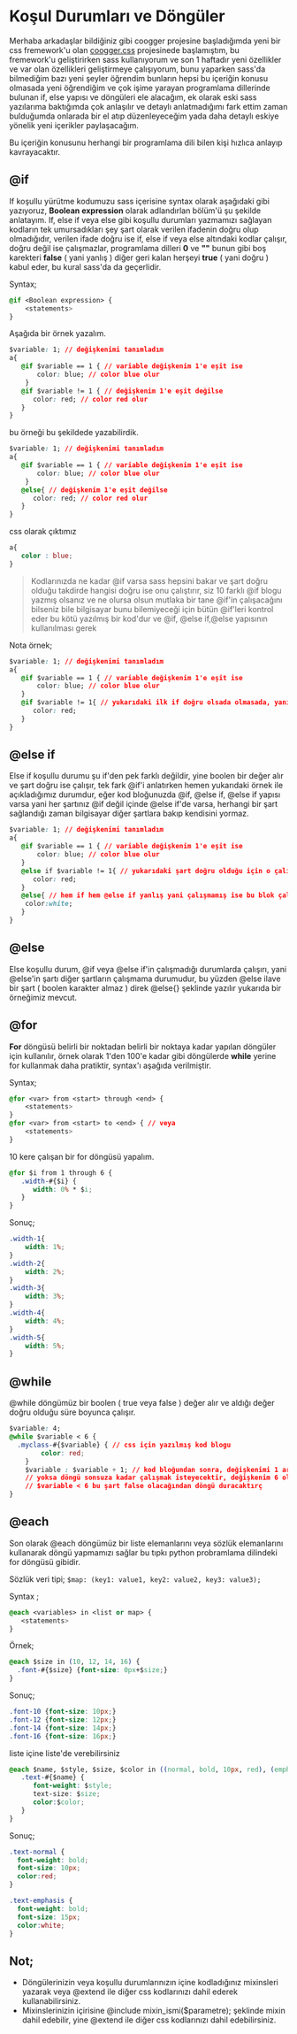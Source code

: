 # Koşul Durumları ve Döngüler

Merhaba arkadaşlar bildiğiniz gibi coogger projesine başladığımda yeni bir css fremework'u olan [coogger.css](https://github.com/coogger/coogger.css) projesinede başlamıştım, bu fremework'u geliştirirken sass kullanıyorum ve son 1 haftadır yeni özellikler ve var olan özellikleri geliştirmeye çalışıyorum, bunu yaparken sass'da bilmediğim bazı yeni şeyler öğrendim bunların hepsi bu içeriğin konusu olmasada yeni öğrendiğim ve çok işime yarayan programlama dillerinde bulunan if, else yapısı ve döngüleri ele alacağım, ek olarak eski sass yazılarıma baktığımda çok anlaşılır ve detaylı anlatmadığımı fark ettim zaman bulduğumda onlarada bir el atıp düzenleyeceğim yada daha detaylı eskiye yönelik yeni içerikler paylaşacağım.

Bu içeriğin konusunu herhangi bir programlama dili bilen kişi hızlıca anlayıp kavrayacaktır.

## @if

If koşullu yürütme kodumuzu sass içerisine syntax olarak aşağıdaki gibi yazıyoruz, **Boolean expression** olarak adlandırlan bölüm'ü şu şekilde anlatayım. If, else if veya else gibi koşullu durumları yazmamızı sağlayan kodların tek umursadıkları şey şart olarak verilen ifadenin doğru olup olmadığıdır, verilen ifade doğru ise if, else if veya else altındaki kodlar çalışır, doğru değil ise çalışmazlar, programlama dilleri **0** ve **""** bunun gibi boş karekteri **false** \( yani yanlış \) diğer geri kalan herşeyi **true** \( yani doğru \) kabul eder, bu kural sass'da da geçerlidir.

Syntax;

```css
@if <Boolean expression> {
    <statements>
}
```

Aşağıda bir örnek yazalım.

```css
$variable: 1; // değişkenimi tanımladım
a{
   @if $variable == 1 { // variable değişkenim 1'e eşit ise
       color: blue; // color blue olur
    }
   @if $variable != 1 { // değişkenim 1'e eşit değilse
      color: red; // color red olur
   }
}
```

bu örneği bu şekildede yazabilirdik.

```css
$variable: 1; // değişkenimi tanımladım
a{
   @if $variable == 1 { // variable değişkenim 1'e eşit ise
       color: blue; // color blue olur
    }
   @else{ // değişkenim 1'e eşit değilse
      color: red; // color red olur
   }
}
```

css olarak çıktımız

```css
a{
   color : blue;
}
```

> Kodlarınızda ne kadar @if varsa sass hepsini bakar ve şart doğru olduğu takdirde hangisi doğru ise onu çalıştırır, siz 10 farklı @if blogu yazmış olsanız ve ne olursa olsun mutlaka bir tane @if'in çalışacağını bilseniz bile bilgisayar bunu bilemiyeceği için bütün @if'leri kontrol eder bu kötü yazılmış bir kod'dur ve @if, @else if,@else yapısının kullanılması gerek

Nota örnek;

```css
$variable: 1; // değişkenimi tanımladım
a{
   @if $variable == 1 { // variable değişkenim 1'e eşit ise
       color: blue; // color blue olur
   }
   @if $variable != 1{ // yukarıdaki ilk if doğru olsada olmasada, yani yukarıdaki if çalışsada çalışmasada bu if kontrol edilir, siz yukarıdaki çalışırsa bunun çalışmayacağını bilirsiniz ama bilgisayar bilemezi bunu bilmesi için @else if kullanmanız gerekir.
      color: red;
   }
}
```

## @else if

Else if koşullu durumu şu if'den pek farklı değildir, yine boolen bir değer alır ve şart doğru ise çalışır, tek fark @if'i anlatırken hemen yukarıdaki örnek ile açıkladığımız durumdur, eğer kod bloğunuzda @if, @else if, @else if yapısı varsa yani her şartınız @if değil içinde @else if'de varsa, herhangi bir şart sağlandığı zaman bilgisayar diğer şartlara bakıp kendisini yormaz.

```css
$variable: 1; // değişkenimi tanımladım
a{
   @if $variable == 1 { // variable değişkenim 1'e eşit ise
       color: blue; // color blue olur
   }
   @else if $variable != 1{ // yukarıdaki şart doğru olduğu için o çalışır ve pc bu şarta bakmaz bile, yukarıdaki if bloğu yanlış ise bakar ama.
      color: red;
   }
   @else{ // hem if hem @else if yanlış yani çalışmamış ise bu blok çalışır.
    color:white;
   }
}
```

## @else

Else koşullu durum, @if veya @else if'in çalışmadığı durumlarda çalışırı, yani @else'in şartı diğer şartların çalışmama durumudur, bu yüzden @else ilave bir şart \( boolen karakter almaz \) direk @else{} şeklinde yazılır yukarıda bir örneğimiz mevcut.

## @for

**For** döngüsü belirli bir noktadan belirli bir noktaya kadar yapılan döngüler için kullanılır, örnek olarak 1'den 100'e kadar gibi döngülerde **while** yerine for kullanmak daha pratiktir, syntax'ı aşağıda verilmiştir.

Syntax;

```css
@for <var> from <start> through <end> {
    <statements>
}
@for <var> from <start> to <end> { // veya
    <statements>
}
```

10 kere çalışan bir for döngüsü yapalım.

```css
@for $i from 1 through 6 {
   .width-#{$i} {
      width: 0% * $i;
   }
}
```

Sonuç;

```css
.width-1{
    width: 1%;
}
.width-2{
    width: 2%;
}
.width-3{
    width: 3%;
}
.width-4{
    width: 4%;
}
.width-5{
    width: 5%;
}
```

## @while

@while döngümüz bir boolen \( true veya false \) değer alır ve aldığı değer doğru olduğu süre boyunca çalışır.

```css
$variable: 4;
@while $variable < 6 {
  .myclass-#{$variable} { // css için yazılmış kod blogu
        color: red;
    }
    $variable : $variable + 1; // kod bloğundan sonra, değişkenimi 1 arttırıyorum
    // yoksa döngü sonsuza kadar çalışmak isteyecektir, değişkenim 6 olduğu zaman
    // $variable < 6 bu şart false olacağından döngü duracaktırç
}
```

## @each

Son olarak @each döngümüz bir liste elemanlarını veya sözlük elemanlarını kullanarak döngü yapmamızı sağlar bu tıpkı python probramlama dilindeki for döngüsü gibidir.

Sözlük veri tipi; `$map: (key1: value1, key2: value2, key3: value3);`

Syntax ;

```css
@each <variables> in <list or map> {
   <statements>
}
```

Örnek;

```css
@each $size in (10, 12, 14, 16) {
  .font-#{$size} {font-size: 0px+$size;}
}
```

Sonuç;

```css
.font-10 {font-size: 10px;}
.font-12 {font-size: 12px;}
.font-14 {font-size: 14px;}
.font-16 {font-size: 16px;}
```

liste içine liste'de verebilirsiniz

```css
@each $name, $style, $size, $color in ((normal, bold, 10px, red), (emphasis, bold, 15px, white)) {
   .text-#{$name} {
      font-weight: $style;
      text-size: $size;
      color:$color;
   }
}
```

Sonuç;

```css
.text-normal {
  font-weight: bold;
  font-size: 10px;
  color:red;
}

.text-emphasis {
  font-weight: bold;
  font-size: 15px;
  color:white;
}
```

## Not;

* Döngülerinizin veya koşullu durumlarınızın içine kodladığınız mixinsleri yazarak veya @extend ile diğer css kodlarınızı dahil ederek kullanabilirsiniz.
* Mixinslerinizin içirisine @include mixin\_ismi\($parametre\); şeklinde mixin dahil edebilir, yine @extend ile diğer css kodlarınızı dahil edebilirsiniz.

